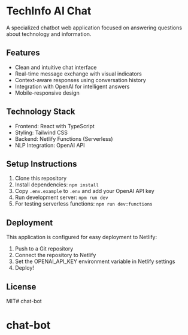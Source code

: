 # TechInfo AI Chat

A specialized chatbot web application focused on answering questions about technology and information.

## Features

- Clean and intuitive chat interface
- Real-time message exchange with visual indicators
- Context-aware responses using conversation history
- Integration with OpenAI for intelligent answers
- Mobile-responsive design

## Technology Stack

- Frontend: React with TypeScript
- Styling: Tailwind CSS
- Backend: Netlify Functions (Serverless)
- NLP Integration: OpenAI API

## Setup Instructions

1. Clone this repository
2. Install dependencies: `npm install`
3. Copy `.env.example` to `.env` and add your OpenAI API key
4. Run development server: `npm run dev`
5. For testing serverless functions: `npm run dev:functions`

## Deployment

This application is configured for easy deployment to Netlify:

1. Push to a Git repository
2. Connect the repository to Netlify
3. Set the OPENAI_API_KEY environment variable in Netlify settings
4. Deploy!

## License

MIT# chat-bot
# chat-bot
